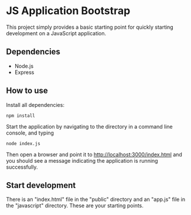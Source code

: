 # JS Application Bootstrap

This project simply provides a basic starting point for quickly starting development on a JavaScript application.

## Dependencies

- Node.js
- Express

## How to use

Install all dependencies:

    npm install

Start the application by navigating to the directory in a command line console, and typing

    node index.js

Then open a browser and point it to [http://localhost:3000/index.html](http://localhost:3000/index.html) and you should see a message indicating the application is running successfully.

## Start development

There is an "index.html" file in the "public" directory and an "app.js" file in the "javascript" directory. These are your starting points.
